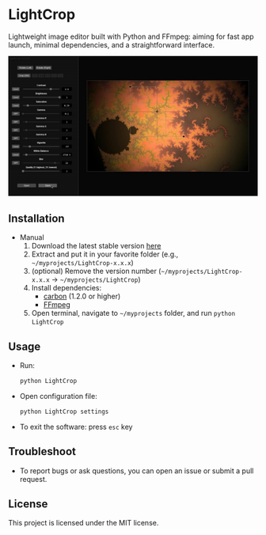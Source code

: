 # LightCrop

Lightweight image editor built with Python and FFmpeg: aiming for fast app launch, minimal dependencies, and a straightforward interface.

![banner](https://raw.githubusercontent.com/nvfp/LightCrop/master/banner.jpg)


## Installation

- Manual
    1. Download the latest stable version [here](https://github.com/nvfp/LightCrop/releases)
    2. Extract and put it in your favorite folder (e.g., `~/myprojects/LightCrop-x.x.x`)
    3. (optional) Remove the version number (`~/myprojects/LightCrop-x.x.x` -> `~/myprojects/LightCrop`)
    3. Install dependencies:
        - [carbon](https://github.com/nvfp/carbon) (1.2.0 or higher)
        - [FFmpeg](https://ffmpeg.org/download.html)
    4. Open terminal, navigate to `~/myprojects` folder, and run `python LightCrop`


## Usage

- Run:
    ```sh
    python LightCrop
    ```

- Open configuration file:

    ```sh
    python LightCrop settings
    ```

- To exit the software: press `esc` key


## Troubleshoot

- To report bugs or ask questions, you can open an issue or submit a pull request.


## License

This project is licensed under the MIT license.
